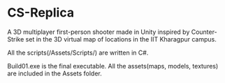 # CS-Replica
A 3D multiplayer first-person shooter made in Unity inspired by Counter-Strike set in the 3D virtual map of locations in the IIT Kharagpur campus.

All the scripts(/Assets/Scripts/) are written in C#.

Build01.exe is the final executable.
All the assets(maps, models, textures) are included in the Assets folder.
